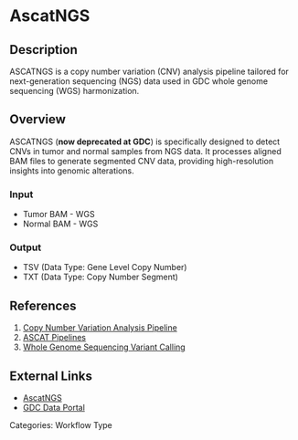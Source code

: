 # AscatNGS

## Description ##

ASCATNGS is a copy number variation (CNV) analysis pipeline tailored for next-generation sequencing (NGS) data used in GDC whole genome sequencing (WGS) harmonization.

## Overview ##

ASCATNGS (__now deprecated at GDC__) is specifically designed to detect CNVs in tumor and normal samples from NGS data. It processes aligned BAM files to generate segmented CNV data, providing high-resolution insights into genomic alterations.

### Input

* Tumor BAM - WGS
* Normal BAM - WGS

### Output

* TSV (Data Type: Gene Level Copy Number)
* TXT (Data Type: Copy Number Segment)

## References ##

1. [Copy Number Variation Analysis Pipeline](/Data/Bioinformatics_Pipelines/CNV_Pipeline/)
1. [ASCAT Pipelines](/Data/Bioinformatics_Pipelines/CNV_Pipeline/#ascat-pipelines)
1. [Whole Genome Sequencing Variant Calling](/Data/Bioinformatics_Pipelines/DNA_Seq_WGS/)

## External Links ##

* [AscatNGS](https://github.com/cancerit/ascatNgs)
* [GDC Data Portal](https://portal.gdc.cancer.gov)

Categories: Workflow Type